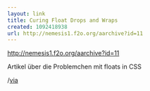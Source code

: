 ```yaml
---
layout: link
title: Curing Float Drops and Wraps
created: 1092418938
url: http://nemesis1.f2o.org/aarchive?id=11
---
```

http://nemesis1.f2o.org/aarchive?id=11

Artikel über die Problemchen mit floats in CSS

/[via][]

  [via]: http://nemesis1.f2o.org/aarchive?id=11
